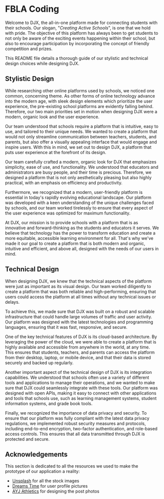 # FBLA Coding

Welcome to DJX, the all-in-one platform made for connecting students with their schools. Our slogan, "*Creating Active Schools*", is one that we hold with pride. The objective of this platform has always been to get students to not only be aware of the exciting events happening within their school, but also to encourage participation by incorporating the concept of friendly competition and prizes.

This README file details a thorough guide of our stylistic and technical design choices while designing DJX.

## Stylistic Design

While researching other online platforms used by schools, we noticed one common, concerning theme. As other forms of online technology advance into the modern age, with sleek design elements which prioritize the user experience, the pre-existing school platforms are evidently falling behind. Therefore, our two main priorities set in motion when designing DJX were a modern, organic look and the user experience.

Our team understood that schools require a platform that is intuitive, easy to use, and tailored to their unique needs. We wanted to create a platform that would not only streamline communication between teachers, students, and parents, but also offer a visually appealing interface that would engage and inspire users. With this in mind, we set out to design DJX, a platform that puts user experience at the forefront of its design.

Our team carefully crafted a modern, organic look for DJX that emphasizes simplicity, ease of use, and functionality. We understood that educators and administrators are busy people, and their time is precious. Therefore, we designed a platform that is not only aesthetically pleasing but also highly practical, with an emphasis on efficiency and productivity.

Furthermore, we recognized that a modern, user-friendly platform is essential in today's rapidly evolving educational landscape. Our platform was developed with a keen understanding of the unique challenges faced by schools, and our team worked tirelessly to ensure that every aspect of the user experience was optimized for maximum functionality.

At DJX, our mission is to provide schools with a platform that is as innovative and forward-thinking as the students and educators it serves. We believe that technology has the power to transform education and create a more equitable, accessible learning environment for all. That's why we've made it our goal to create a platform that is both modern and organic, intuitive and efficient, and above all, designed with the needs of our users in mind.

## Technical Design

When designing DJX, we knew that the technical aspects of the platform were just as important as its visual design. Our team worked diligently to create a platform that was both reliable and high-performing, ensuring that users could access the platform at all times without any technical issues or delays.

To achieve this, we made sure that DJX was built on a robust and scalable infrastructure that could handle large volumes of traffic and user activity. Our platform was designed with the latest technologies and programming languages, ensuring that it was fast, responsive, and secure.

One of the key technical features of DJX is its cloud-based architecture. By leveraging the power of the cloud, we were able to create a platform that is highly available and accessible from anywhere in the world, at any time. This ensures that students, teachers, and parents can access the platform from their desktop, laptop, or mobile device, and that their data is stored securely and backed up regularly.

Another important aspect of the technical design of DJX is its integration capabilities. We understood that schools often use a variety of different tools and applications to manage their operations, and we wanted to make sure that DJX could seamlessly integrate with these tools. Our platform was designed with open APIs, making it easy to connect with other applications and tools that schools use, such as learning management systems, student information systems, and grade book tools.

Finally, we recognized the importance of data privacy and security. To ensure that our platform was fully compliant with the latest data privacy regulations, we implemented robust security measures and protocols, including end-to-end encryption, two-factor authentication, and role-based access controls. This ensures that all data transmitted through DJX is protected and secure.

## Acknowledgements

This section is dedicated to all the resources we used to make the prototype of our application a reality:

- [Unsplash](https://unsplash.com/) for all the stock images
- [Dreams Time](https://www.dreamstime.com/) for user profile pictures
- [AYJ Athletics](https://www.instagram.com/ayj.athletics/) for designing the post photos
